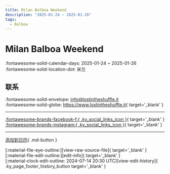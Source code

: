 ```yaml
---
title: Milan Balboa Weekend
description: "2025-01-24 ~ 2025-01-26"
tags:
  - Balboa
---
```


# Milan Balboa Weekend 

:fontawesome-solid-calendar-days: 2025-01-24 ~ 2025-01-26  
:fontawesome-solid-location-dot: 米兰  

## 联系

:fontawesome-solid-envelope: <info@lostintheshuffle.it>  
:fontawesome-solid-globe: <https://www.lostintheshuffle.it>{ target='_blank' }  

---

 [:fontawesome-brands-facebook-f:{ .ky_social_links_icon }](https://www.facebook.com/lostshuffle){ target='_blank' } [:fontawesome-brands-instagram:{ .ky_social_links_icon }](https://instagram.com/lost.shuffle){ target='_blank' }

---

[添加到日历](https://swing.news/ics/zh-Hans/2025/it/milan-balboa-weekend-2025.ics){ .md-button }

<div class="ky_page_footer" markdown>
<div class="ky_page_footer_trailing" markdown="span">
[:material-file-eye-outline:][view-raw-source-file]{ target='_blank' }
[:material-file-edit-outline:][edit-info]{ target='_blank' }
</div>
<div class="ky_page_footer_leading" markdown="span">
[:material-clock-edit-outline: 2024-07-14 20:30 UTC][view-edit-history]{ .ky_page_footer_history_button target='_blank' }
</div>
</div>

[view-raw-source-file]: https://github.com/swingdance/events/blob/main/2025/it/milan-balboa-weekend-2025.json "查看原始源文件"
[edit-info]: https://github.com/swingdance/events/issues/new?assignees=&labels=update+event&projects=&template=03-update_entity.yml&title=%5B2025%2Fit%5D%20Milan%20Balboa%20Weekend&region=it&year=2025&id=milan-balboa-weekend-2025&name=Milan%20Balboa%20Weekend&org_id= "编辑信息"

[view-edit-history]: https://github.com/swingdance/events/commits/main/2025/it/milan-balboa-weekend-2025.json "查看编辑历史"
